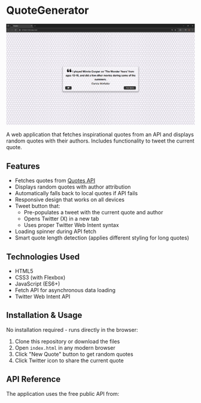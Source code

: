 # QuoteGenerator

![QuoteGenerator Screenshot](./screenshot.png) <!-- Add a screenshot if available -->

A web application that fetches inspirational quotes from an API and displays random quotes with their authors. Includes functionality to tweet the current quote.

## Features

- Fetches quotes from [Quotes API](https://jacintodesign.github.io/quotes-api/data/quotes.json)
- Displays random quotes with author attribution
- Automatically falls back to local quotes if API fails
- Responsive design that works on all devices
- Tweet button that:
  - Pre-populates a tweet with the current quote and author
  - Opens Twitter (X) in a new tab
  - Uses proper Twitter Web Intent syntax
- Loading spinner during API fetch
- Smart quote length detection (applies different styling for long quotes)

## Technologies Used

- HTML5
- CSS3 (with Flexbox)
- JavaScript (ES6+)
- Fetch API for asynchronous data loading
- Twitter Web Intent API

## Installation & Usage

No installation required - runs directly in the browser:

1. Clone this repository or download the files
2. Open `index.html` in any modern browser
3. Click "New Quote" button to get random quotes
4. Click Twitter icon to share the current quote

## API Reference

The application uses the free public API from:

